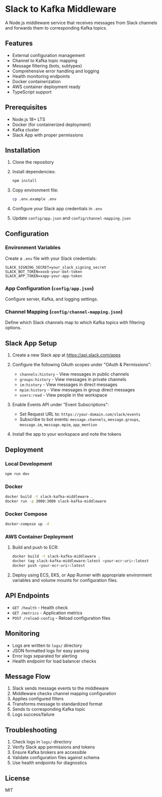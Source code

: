 # Slack to Kafka Middleware

A Node.js middleware service that receives messages from Slack channels and forwards them to corresponding Kafka topics.

## Features

- External configuration management
- Channel to Kafka topic mapping
- Message filtering (bots, subtypes)
- Comprehensive error handling and logging
- Health monitoring endpoints
- Docker containerization
- AWS container deployment ready
- TypeScript support

## Prerequisites

- Node.js 18+ LTS
- Docker (for containerized deployment)
- Kafka cluster
- Slack App with proper permissions

## Installation

1. Clone the repository
2. Install dependencies:
   ```bash
   npm install
   ```

3. Copy environment file:
   ```bash
   cp .env.example .env
   ```

4. Configure your Slack app credentials in `.env`
5. Update `config/app.json` and `config/channel-mapping.json`

## Configuration

### Environment Variables

Create a `.env` file with your Slack credentials:

```env
SLACK_SIGNING_SECRET=your_slack_signing_secret
SLACK_BOT_TOKEN=xoxb-your-bot-token
SLACK_APP_TOKEN=xapp-your-app-token
```

### App Configuration (`config/app.json`)

Configure server, Kafka, and logging settings.

### Channel Mapping (`config/channel-mapping.json`)

Define which Slack channels map to which Kafka topics with filtering options.

## Slack App Setup

1. Create a new Slack app at https://api.slack.com/apps
2. Configure the following OAuth scopes under "OAuth & Permissions":
   - `channels:history` - View messages in public channels
   - `groups:history` - View messages in private channels
   - `im:history` - View messages in direct messages
   - `mpim:history` - View messages in group direct messages
   - `users:read` - View people in the workspace

3. Enable Events API under "Event Subscriptions":
   - Set Request URL to: `https://your-domain.com/slack/events`
   - Subscribe to bot events: `message.channels`, `message.groups`, `message.im`, `message.mpim`, `app_mention`

4. Install the app to your workspace and note the tokens

## Deployment

### Local Development

```bash
npm run dev
```

### Docker

```bash
docker build -t slack-kafka-middleware .
docker run -p 3000:3000 slack-kafka-middleware
```

### Docker Compose

```bash
docker-compose up -d
```

### AWS Container Deployment

1. Build and push to ECR:
   ```bash
   docker build -t slack-kafka-middleware .
   docker tag slack-kafka-middleware:latest <your-ecr-uri>:latest
   docker push <your-ecr-uri>:latest
   ```

2. Deploy using ECS, EKS, or App Runner with appropriate environment variables and volume mounts for configuration files.

## API Endpoints

- `GET /health` - Health check
- `GET /metrics` - Application metrics
- `POST /reload-config` - Reload configuration files

## Monitoring

- Logs are written to `logs/` directory
- JSON formatted logs for easy parsing
- Error logs separated for alerting
- Health endpoint for load balancer checks

## Message Flow

1. Slack sends message events to the middleware
2. Middleware checks channel mapping configuration
3. Applies configured filters
4. Transforms message to standardized format
5. Sends to corresponding Kafka topic
6. Logs success/failure

## Troubleshooting

1. Check logs in `logs/` directory
2. Verify Slack app permissions and tokens
3. Ensure Kafka brokers are accessible
4. Validate configuration files against schema
5. Use health endpoints for diagnostics

## License

MIT

